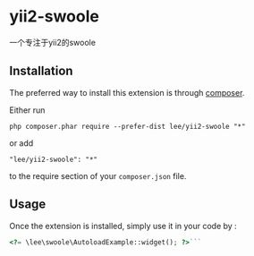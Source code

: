 yii2-swoole
===========
一个专注于yii2的swoole

Installation
------------

The preferred way to install this extension is through [composer](http://getcomposer.org/download/).

Either run

```
php composer.phar require --prefer-dist lee/yii2-swoole "*"
```

or add

```
"lee/yii2-swoole": "*"
```

to the require section of your `composer.json` file.


Usage
-----

Once the extension is installed, simply use it in your code by  :

```php
<?= \lee\swoole\AutoloadExample::widget(); ?>```